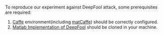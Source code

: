 To reproduce our experiment against DeepFool attack, some prerequisites are required:<br>
  1. [Caffe](http://caffe.berkeleyvision.org/) environment(including [matCaffe](http://caffe.berkeleyvision.org/installation.html)) should be correctly configured.
  2. [Matlab Implementation of DeepFool](https://github.com/LTS4/deepfool) should be cloned in your machine.
